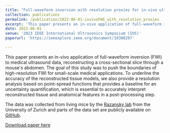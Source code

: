 ```yaml
---
title: "Full-waveform inversion with resolution proxies for in-vivo ultrasound computed tomography"
collection: publications
permalink: /publication/2022-06-01-invivoFWI_with_resolution_proxies
excerpt: 'This paper presents an in-vivo application of full-waveform inversion (FWI) to medical ultrasound data, reconstructing a cross-sectional slice through a mouse's abdomen. The goal of this study was to push the boundaries of high-resolution FWI for small-scale medical applications. To underline the accuracy of the reconstructed tissue models, we also provide a resolution analysis based on point-spread functions that provides a baseline for an uncertainty quantification, which is essential to accurately interpret reconstructed tissue and anatomical features in a post-processing step.  '
date: 2022-06-01
venue: '2023 IEEE International Ultrasonics Symposium (IUS)'
paperurl: 'https://ieeexplore.ieee.org/document/10308297'

---
```

This paper presents an in-vivo application of full-waveform inversion (FWI) to medical ultrasound data, reconstructing a cross-sectional slice through a mouse's abdomen. The goal of this study was to push the boundaries of high-resolution FWI for small-scale medical applications. To underline the accuracy of the reconstructed tissue models, we also provide a resolution analysis based on point-spread functions that provides a baseline for an uncertainty quantification, which is essential to accurately interpret reconstructed tissue and anatomical features in a post-processing step. 

The data was collected from living mice by the [Razansky lab](https://www.razanskylab.org/) from the University of Zurich and parts of the data set are publicly available on [GitHub](https://github.com/berkanlafci/pyruct). 

[Download paper here](https://www.researchgate.net/publication/375475478_Full-waveform_inversion_with_resolution_proxies_for_in-vivo_ultrasound_computed_tomography)

